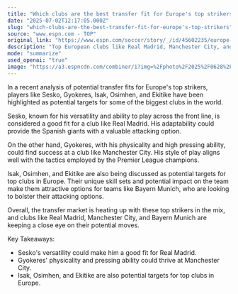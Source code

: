```yaml
---
title: "Which clubs are the best transfer fit for Europe's top strikers?"
date: "2025-07-02T12:17:05.000Z"
slug: "which-clubs-are-the-best-transfer-fit-for-europe's-top-strikers"
source: "www.espn.com - TOP"
original_link: "https://www.espn.com/soccer/story/_/id/45602235/europe-top-striker-transfer-options-sesko-gyokeres-isak-osimhen-ekitike"
description: "Top European clubs like Real Madrid, Manchester City, and Bayern Munich are eyeing potential transfer targets like Sesko, Gyokeres, Isak, Osimhen, and Ekitike. Sesko's adaptability could benefit Real Madrid, while Gyokeres' physicality and pressing ability make him a good fit for Manchester City. Isak, Osimhen, and Ekitike are also attracting interest for their unique skill sets and potential impact on top teams in Europe, as the transfer market heats up."
mode: "summarize"
used_openai: "true"
image: "https://a3.espncdn.com/combiner/i?img=%2Fphoto%2F2025%2F0628%2Fr1512252_2_1296x729_16%2D9.jpg"
---
```


In a recent analysis of potential transfer fits for Europe's top strikers, players like Sesko, Gyokeres, Isak, Osimhen, and Ekitike have been highlighted as potential targets for some of the biggest clubs in the world.

Sesko, known for his versatility and ability to play across the front line, is considered a good fit for a club like Real Madrid. His adaptability could provide the Spanish giants with a valuable attacking option.

On the other hand, Gyokeres, with his physicality and high pressing ability, could find success at a club like Manchester City. His style of play aligns well with the tactics employed by the Premier League champions.

Isak, Osimhen, and Ekitike are also being discussed as potential targets for top clubs in Europe. Their unique skill sets and potential impact on the team make them attractive options for teams like Bayern Munich, who are looking to bolster their attacking options.

Overall, the transfer market is heating up with these top strikers in the mix, and clubs like Real Madrid, Manchester City, and Bayern Munich are keeping a close eye on their potential moves.

Key Takeaways:
- Sesko's versatility could make him a good fit for Real Madrid.
- Gyokeres' physicality and pressing ability could thrive at Manchester City.
- Isak, Osimhen, and Ekitike are also potential targets for top clubs in Europe.